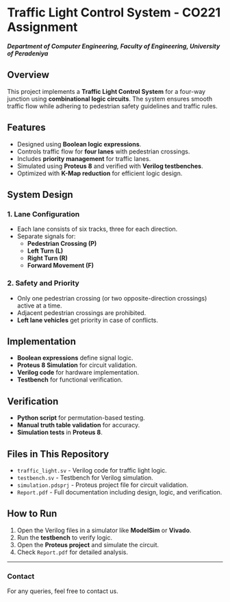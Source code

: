 # Traffic Light Control System - CO221 Assignment  
**_Department of Computer Engineering, Faculty of Engineering, University of Peradeniya_**

## Overview
This project implements a **Traffic Light Control System** for a four-way junction using **combinational logic circuits**. The system ensures smooth traffic flow while adhering to pedestrian safety guidelines and traffic rules.

## Features
- Designed using **Boolean logic expressions**.
- Controls traffic flow for **four lanes** with pedestrian crossings.
- Includes **priority management** for traffic lanes.
- Simulated using **Proteus 8** and verified with **Verilog testbenches**.
- Optimized with **K-Map reduction** for efficient logic design.

## System Design
### 1. Lane Configuration
- Each lane consists of six tracks, three for each direction.
- Separate signals for:
  - **Pedestrian Crossing (P)**
  - **Left Turn (L)**
  - **Right Turn (R)**
  - **Forward Movement (F)**

### 2. Safety and Priority
- Only one pedestrian crossing (or two opposite-direction crossings) active at a time.
- Adjacent pedestrian crossings are prohibited.
- **Left lane vehicles** get priority in case of conflicts.

## Implementation
- **Boolean expressions** define signal logic.
- **Proteus 8 Simulation** for circuit validation.
- **Verilog code** for hardware implementation.
- **Testbench** for functional verification.

## Verification
- **Python script** for permutation-based testing.
- **Manual truth table validation** for accuracy.
- **Simulation tests** in **Proteus 8**.

## Files in This Repository
- `traffic_light.sv` - Verilog code for traffic light logic.
- `testbench.sv` - Testbench for Verilog simulation.
- `simulation.pdsprj` - Proteus project file for circuit validation.
- `Report.pdf` - Full documentation including design, logic, and verification.

## How to Run
1. Open the Verilog files in a simulator like **ModelSim** or **Vivado**.
2. Run the **testbench** to verify logic.
3. Open the **Proteus project** and simulate the circuit.
4. Check `Report.pdf` for detailed analysis.
---

### Contact
For any queries, feel free to contact us.

